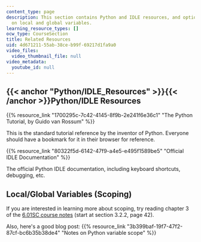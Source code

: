 ```yaml
---
content_type: page
description: This section contains Python and IDLE resources, and optional material
  on local and global variables.
learning_resource_types: []
ocw_type: CourseSection
title: Related Resources
uid: 4d671211-55ab-38ce-b99f-69217d1fa9a0
video_files:
  video_thumbnail_file: null
video_metadata:
  youtube_id: null
---
```


{{< anchor "Python/IDLE_Resources" >}}{{< /anchor >}}Python/IDLE Resources
--------------------------------------------------------------------------

{{% resource_link "1700295c-7c42-4145-8f9b-2e241f6e36c1" "The Python Tutorial, by Guido van Rossum" %}}

This is the standard tutorial reference by the inventor of Python. Everyone should have a bookmark for it in their browser for reference.

{{% resource_link "80322f5d-6142-47f9-a4e5-e495f1589be5" "Official IDLE Documentation" %}}

The official Python IDLE documentation, including keyboard shortcuts, debugging, etc.

Local/Global Variables (Scoping)
--------------------------------

If you are interested in learning more about scoping, try reading chapter 3 of the [6.01SC course notes](/courses/6-01sc-introduction-to-electrical-engineering-and-computer-science-i-spring-2011/pages/syllabus) (start at section 3.2.2, page 42).

Also, here's a good blog post: {{% resource_link "3b399baf-19f7-47f2-87cf-bc6b35b38de4" "Notes on Python variable scope" %}}